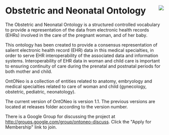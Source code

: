 # Obstetric and Neonatal Ontology <img class=wp-image-96 align=right src="https://github.com/ffarinel/Ontoneo/blob/master/ontoneo_transparent.png"/>

The Obstetric and Neonatal Ontology is a structured controlled vocabulary to provide a representation of the data from electronic health records (EHRs) involved in the care of the pregnant woman, and of her baby.

This ontology has been created to provide a consensus representation of salient electronic health record (EHR) data in this medical specialties, in order to serve EHR interoperability of the associated data and information systems. Interoperability of EHR data in woman and child care is important to ensuring continuity of care during the prenatal and postnatal periods for both mother and child.

OntONeo  is a collection of entities related to anatomy, embryology and medical specialties related to care of woman and child (gynecology, obstetric, pediatric, neonatology).

The current version of OntONeo is version 1.1. The previous versions are located at releases folder according to the version number.

There is a Google Group for discussing the project at http://groups.google.com/group/ontoneo-discuss. Click the "Apply for Membership" link to join.
